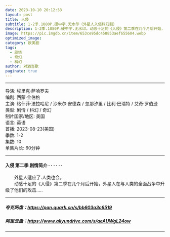 ```yaml
---
date: 2023-10-10 20:12:53
layout: post
title: 入侵
subtitle: 1-2季.1080P.硬中字.无水印（外星人入侵科幻剧）
description: 1-2季.1080P.硬中字.无水印。动感十足的《入侵》第二季在几个月后开始，外星人在与人类的全面战争中升级了他们的攻击...
image: https://pic.imgdb.cn/item/653ce95dc458853aef655604.webp
optimized_image: 
category: 欧美剧
tags:
  - 剧情
  - 奇幻
  - 科幻
author: 对酒当歌
paginate: true
---
```


---

导演: 埃里克·萨哈罗夫  
编剧: 西蒙·金伯格  
主演: 格什菲·法拉哈尼 / 沙米尔·安德森 / 忽那汐里 / 比利·巴瑞特 / 艾奇·罗伯逊  
类型: 剧情 / 科幻 / 奇幻  
制片国家/地区: 美国  
语言: 英语  
首播: 2023-08-23(美国)  
季数: 1-2  
集数: 10  
单集片长: 60分钟  

---

#### 入侵 第二季 剧情简介 · · · · · ·

　　外星人适应了.人类也会。  
　　动感十足的《入侵》第二季在几个月后开始，外星人在与人类的全面战争中升级了他们的攻击.....  

---

##### 夸克网盘：<https://pan.quark.cn/s/bb603a3c6519>

##### 阿里云盘：<https://www.aliyundrive.com/s/qeAUWgL24ow>

---

